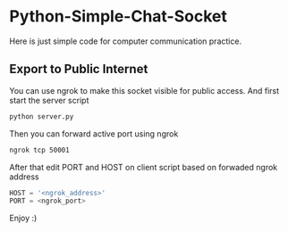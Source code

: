 # Python-Simple-Chat-Socket
Here is just simple code for computer communication practice.

## Export to Public Internet
You can use ngrok to make this socket visible for public access. And first start the server script
```sh
python server.py
```

Then you can forward active port using ngrok
```sh
ngrok tcp 50001
```
After that edit PORT and HOST on client script based on forwaded ngrok address
```python
HOST = '<ngrok_address>'
PORT = <ngrok_port>
```
Enjoy :)
